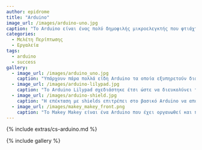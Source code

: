 ```yaml
---
author: epidrome
title: "Arduino"
image_url: /images/arduino-uno.jpg
caption: "Το Arduino είναι ένας πολύ δημοφιλής μικροελεγκτής που φτιάχτηκε με αρχικό σκοπό τον προγραμματισμό και την εκπαίδευση των φοιτητών της διάδρασης ανθρώπου-υπολογιστή με συστήματα εισόδου-εξόδου, πέρα από τα κλασικά πληκτρολόγιο-ποντίκι-οθόνη που έχουμε στους επιτραπέζιους ΗΥ."
categories:
  - Μελέτη Περίπτωσης
  - Εργαλεία
tags:
  - arduino
  - success
gallery:
  - image_url: /images/arduino_uno.jpg
    caption: "Υπάρχουν πάρα πολλά είδη Arduino τα οποία εξυπηρετούν διαφορετικές ανάγκες."
  - image_url: /images/arduino-lilypad.jpg
    caption: "Το Arduino Lilypad σχεδιάστηκε έτσι ώστε να διευκολύνει το ράψιμό του σε υφάσματα."
  - image_url: /images/arduino-shield.jpg
    caption: "Η επέκταση με shields επιτρέπει στο βασικό Arduino να αποκτήσει νέες δυνατότητες εισόδου (π.χ., joystick) και εξόδου."
  - image_url: /images/makey_makey_front.png
    caption: "Το Makey Makey είναι ένα Arduino που έχει οργανωθεί και προγραμματιστεί έτσι ώστε να διευκολύνει τον πειραματισμό με νέες συσκευές εισόδου."
---
```


{% include extras/cs-arduino.md %}

{% include gallery %}

